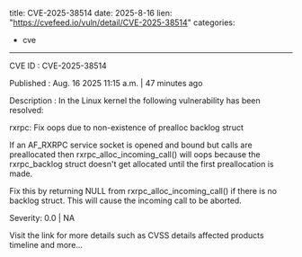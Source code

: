  
title: CVE-2025-38514
date: 2025-8-16
lien: "https://cvefeed.io/vuln/detail/CVE-2025-38514"
categories:
  - cve
---

CVE ID : CVE-2025-38514

Published :  Aug. 16
2025
11:15 a.m. | 47 minutes ago

Description : In the Linux kernel
the following vulnerability has been resolved:

rxrpc: Fix oops due to non-existence of prealloc backlog struct

If an AF_RXRPC service socket is opened and bound
but calls are
preallocated
then rxrpc_alloc_incoming_call() will oops because the
rxrpc_backlog struct doesn't get allocated until the first preallocation is
made.

Fix this by returning NULL from rxrpc_alloc_incoming_call() if there is no
backlog struct.  This will cause the incoming call to be aborted.

Severity: 0.0 | NA

Visit the link for more details
such as CVSS details
affected products
timeline
and more...
